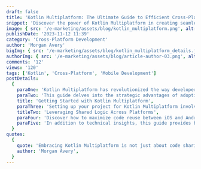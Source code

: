 ```yaml
---
draft: false
title: 'Kotlin Multiplatform: The Ultimate Guide to Efficient Cross-Platform Development'
snippet: 'Discover the power of Kotlin Multiplatform in creating seamless, efficient cross-platform applications with a single codebase.'
image: { src: '/e-marketing/assets/blog/kotlin_multiplatform.png', alt: 'Kotlin Multiplatform Guide' }
publishDate: '2023-11-12 11:39'
category: 'Cross-Platform Development'
author: 'Morgan Avery'
bigImg: { src: '/e-marketing/assets/blog/kotlin_multiplatform_details.jpeg', alt: 'Efficient Cross-Platform Development with Kotlin' }
authorImg: { src: '/e-marketing/assets/blog/article-author-03.png', alt: 'Morgan Avery' }
comments: '12'
views: '120'
tags: ['Kotlin', 'Cross-Platform', 'Mobile Development']
postDetails:
  {
    paraOne: 'Kotlin Multiplatform has revolutionized the way developers think about cross-platform mobile application development. By sharing business logic across platforms while allowing for platform-specific implementations, Kotlin Multiplatform makes it easier to maintain and scale projects across iOS and Android.',
    paraTwo: 'This guide delves into the strategic advantages of adopting Kotlin Multiplatform for your next project. Learn how to set up your development environment, share code between platforms, and leverage Kotlin’s robust ecosystem to build reliable and performant applications.',
    title: 'Getting Started with Kotlin Multiplatform',
    paraThree: 'Setting up your project for Kotlin Multiplatform involves configuring your development environment to support shared codebases. This section covers the essential steps to kickstart your Kotlin Multiplatform project, from installing the necessary tools to structuring your project for shared development.',
    titleTwo: 'Leveraging Shared Logic Across Platforms',
    paraFour: 'Discover how to maximize code reuse between iOS and Android by sharing common logic while still tailoring the user experience to each platform. Examples include network requests, data storage, and business logic, allowing for a unified development approach without compromising on platform-specific quality.',
    paraFive: 'In addition to technical insights, this guide provides best practices for organizing your codebase, testing strategies for shared code, and tips for efficient collaboration within your development team. Embrace the full potential of Kotlin Multiplatform to elevate your cross-platform development workflow.',
  }
quotes:
  {
    quote: 'Embracing Kotlin Multiplatform is not just about code sharing; it’s about creating a more cohesive development process and delivering consistent, high-quality applications across all platforms.',
    author: 'Morgan Avery',
  }
---
```

